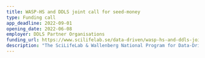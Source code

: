 ```yaml
---
title: WASP-HS and DDLS joint call for seed-money
type: Funding call
app_deadline: 2022-09-01
opening_date: 2022-06-08
employer: DDLS Partner Organisations
funding_url: https://www.scilifelab.se/data-driven/wasp-hs-and-ddls-joint-call/?utm_campaign=nyhetsbrev&utm_medium=email&utm_source=apsis
description: "The SciLifeLab & Wallenberg National Program for Data-Driven Life Science (DDLS) and the Wallenberg AI, Autonomous Systems and Software Program – Humanities and Society (WASP-HS) are dedicated to forming meaningful collaborations. As a first step, DDLS and WASP-HS now announce a call for seed-money to explore the possibility of developing joint research projects addressing mutually relevant issues of major significance that bridge the thematic profiles of both programs. The grant period starts 1st January 2023. Email ddls-calls@scilifelab.se for more information, though note that the email will not be monitored betwee 8th July 8 and 9th August 2022."
---
```

